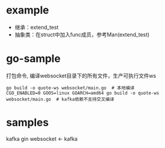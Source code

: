 # example
- 继承：extend_test
- 抽象类：在struct中加入func成员，参考Man(extend_test)


# go-sample
打包命令, 编译websocket目录下的所有文件，生产可执行文件ws
```shell
go build -o quote-ws websocket/main.go  # 本地编译
CGO_ENABLED=0 GOOS=linux GOARCH=amd64 go build -o quote-ws websocket/main.go  # kafka依赖不支持交叉编译
```

# samples
kafka
gin
websocket <- kafka
